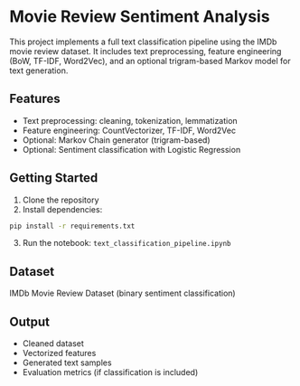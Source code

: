 # Movie Review Sentiment Analysis

This project implements a full text classification pipeline using the IMDb movie review dataset. It includes text preprocessing, feature engineering (BoW, TF-IDF, Word2Vec), and an optional trigram-based Markov model for text generation.

## Features

- Text preprocessing: cleaning, tokenization, lemmatization
- Feature engineering: CountVectorizer, TF-IDF, Word2Vec
- Optional: Markov Chain generator (trigram-based)
- Optional: Sentiment classification with Logistic Regression

## Getting Started

1. Clone the repository
2. Install dependencies:

```bash
pip install -r requirements.txt
```

3. Run the notebook: `text_classification_pipeline.ipynb`

## Dataset

IMDb Movie Review Dataset (binary sentiment classification)

## Output

- Cleaned dataset
- Vectorized features
- Generated text samples
- Evaluation metrics (if classification is included)
